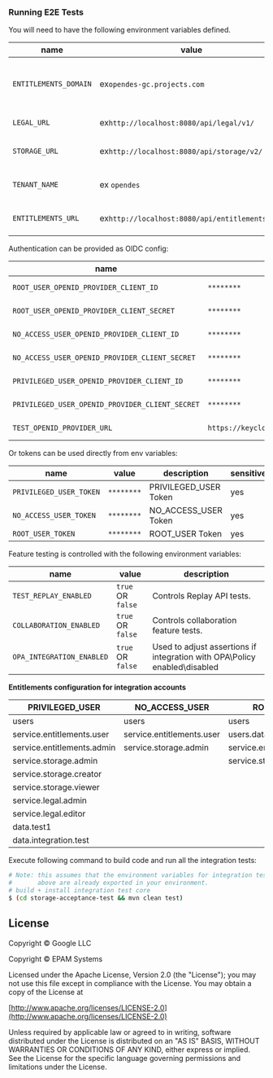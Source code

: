 ### Running E2E Tests

You will need to have the following environment variables defined.

| name                  | value                                          | description                                    | sensitive? | source |
|-----------------------|------------------------------------------------|------------------------------------------------|------------|--------|
| `ENTITLEMENTS_DOMAIN` | ex`opendes-gc.projects.com`                    | OSDU R2 entitlements domain to run tests under | no         | -      |
| `LEGAL_URL`           | ex`http://localhost:8080/api/legal/v1/`        | Legal API endpoint                             | no         | -      |
| `STORAGE_URL`         | ex`http://localhost:8080/api/storage/v2/`      | Endpoint of storage service                    | no         | -      |
| `TENANT_NAME`         | ex `opendes`                                   | OSDU tenant used for testing                   | no         | --     |
| `ENTITLEMENTS_URL`    | ex`http://localhost:8080/api/entitlements/v2/` | Endpoint of entitlements service               | no         | -      |

Authentication can be provided as OIDC config:

| name                                            | value                                   | description                   | sensitive? | source |
|-------------------------------------------------|-----------------------------------------|-------------------------------|------------|--------|
| `ROOT_USER_OPENID_PROVIDER_CLIENT_ID`           | `********`                              | ROOT_USER Client Id           | yes        | -      |
| `ROOT_USER_OPENID_PROVIDER_CLIENT_SECRET`       | `********`                              | ROOT_USER Client secret       | yes        | -      |
| `NO_ACCESS_USER_OPENID_PROVIDER_CLIENT_ID`      | `********`                              | NO_ACCESS_USER Client Id      | yes        | -      |
| `NO_ACCESS_USER_OPENID_PROVIDER_CLIENT_SECRET`  | `********`                              | NO_ACCESS_USER Client secret  | yes        | -      |
| `PRIVILEGED_USER_OPENID_PROVIDER_CLIENT_ID`     | `********`                              | PRIVILEGED_USER Client Id     | yes        | -      |
| `PRIVILEGED_USER_OPENID_PROVIDER_CLIENT_SECRET` | `********`                              | PRIVILEGED_USER Client secret | yes        | -      |
| `TEST_OPENID_PROVIDER_URL`                      | `https://keycloak.com/auth/realms/osdu` | OpenID provider url           | yes        | -      |

Or tokens can be used directly from env variables:

| name                    | value      | description           | sensitive? | source |
|-------------------------|------------|-----------------------|------------|--------|
| `PRIVILEGED_USER_TOKEN` | `********` | PRIVILEGED_USER Token | yes        | -      |
| `NO_ACCESS_USER_TOKEN`  | `********` | NO_ACCESS_USER Token  | yes        | -      |
| `ROOT_USER_TOKEN`       | `********` | ROOT_USER Token       | yes        | -      |


Feature testing is controlled with the following environment variables:

| name                      | value             | description                                                               |
|---------------------------|-------------------|---------------------------------------------------------------------------|
| `TEST_REPLAY_ENABLED`     | `true` OR `false` | Controls Replay API tests.                                                |
| `COLLABORATION_ENABLED`   | `true` OR `false` | Controls collaboration feature tests.                                     |
| `OPA_INTEGRATION_ENABLED` | `true` OR `false` | Used to adjust assertions if integration with OPA\Policy enabled\disabled |



**Entitlements configuration for integration accounts**

| PRIVILEGED_USER            | NO_ACCESS_USER            | ROOT_USER                 |
|----------------------------|---------------------------|---------------------------|
| users                      | users                     | users                     |
| service.entitlements.user  | service.entitlements.user | users.data.root           |
| service.entitlements.admin | service.storage.admin     | service.entitlements.user |
| service.storage.admin      |                           | service.storage.viewer    |
| service.storage.creator    |                           |                           |
| service.storage.viewer     |                           |                           |
| service.legal.admin        |                           |                           |
| service.legal.editor       |                           |                           |
| data.test1                 |                           |                           |
| data.integration.test      |                           |                           |

Execute following command to build code and run all the integration tests:

 ```bash
 # Note: this assumes that the environment variables for integration tests as outlined
 #       above are already exported in your environment.
 # build + install integration test core
 $ (cd storage-acceptance-test && mvn clean test)
 ```

## License

Copyright © Google LLC

Copyright © EPAM Systems

Licensed under the Apache License, Version 2.0 (the "License");
you may not use this file except in compliance with the License.
You may obtain a copy of the License at

[http://www.apache.org/licenses/LICENSE-2.0](http://www.apache.org/licenses/LICENSE-2.0)

Unless required by applicable law or agreed to in writing, software
distributed under the License is distributed on an "AS IS" BASIS,
WITHOUT WARRANTIES OR CONDITIONS OF ANY KIND, either express or implied.
See the License for the specific language governing permissions and
limitations under the License.
